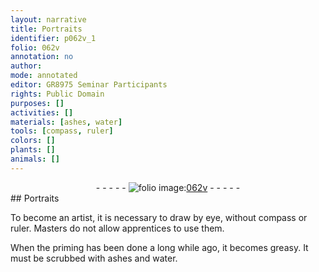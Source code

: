 ```yaml
---
layout: narrative
title: Portraits
identifier: p062v_1
folio: 062v
annotation: no
author:
mode: annotated
editor: GR8975 Seminar Participants
rights: Public Domain
purposes: []
activities: []
materials: [ashes, water]
tools: [compass, ruler]
colors: []
plants: []
animals: []
---
```


 <div class="folio" align="center">- - - - - <a href="http://gallica.bnf.fr/ark:/12148/btv1b9059316c/f130.item" target="_blank"><img src="https://cu-mkp.github.io/GR8975-edition/assets/photo-icon.png" alt="folio image: " style="display:inline-block; margin-bottom:-3px;"/>062v</a> - - - - - </div> 
## Portraits

 
To become an artist, it is necessary to draw by eye, without <span class="tool">compass</span> or <span class="tool">ruler</span>. Masters do not allow apprentices to use them. 
 
When the priming has been done a long while ago, it becomes greasy. It must be scrubbed with <span class="material">ashes</span> and <span class="material">water</span>. 
 